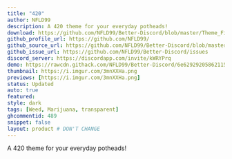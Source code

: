 ```yaml
---
title: "420"
author: NFLD99
description: A 420 theme for your everyday potheads!
download: https://github.com/NFLD99/Better-Discord/blob/master/Theme_File/420.theme.css
github_profile_url: https://github.com/NFLD99/
github_source_url: https://github.com/NFLD99/Better-Discord/blob/master/Theme_File/420.theme.css
github_issue_url: https://github.com/NFLD99/Better-Discord/issues
discord_server: https://discordapp.com/invite/kWRYPrq
demo: https://rawcdn.githack.com/NFLD99/Better-Discord/6e62929205862115c74be44b02ee011d4c008427/Theme_File/420.theme.css
thumbnail: https://i.imgur.com/3mnXXHa.png
previews: [https://i.imgur.com/3mnXXHa.png]
status: Updated
auto: true
featured: 
style: dark
tags: [Weed, Marijuana, transparent]
ghcommentid: 489
snippet: false
layout: product # DON'T CHANGE
---
```

A 420 theme for your everyday potheads!